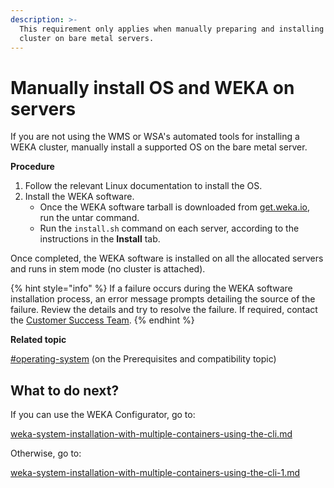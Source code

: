 ```yaml
---
description: >-
  This requirement only applies when manually preparing and installing the WEKA
  cluster on bare metal servers.
---
```


# Manually install OS and WEKA on servers

If you are not using the WMS or WSA's automated tools for installing a WEKA cluster, manually install a supported OS on the bare metal server.

**Procedure**

1. Follow the relevant Linux documentation to install the OS.
2. Install the WEKA software.
   * Once the WEKA software tarball is downloaded from [get.weka.io](https://get.weka.io), run the untar command.
   * Run the `install.sh` command on each server, according to the instructions in the **Install** tab.

Once completed, the WEKA software is installed on all the allocated servers and runs in stem mode (no cluster is attached).

{% hint style="info" %}
If a failure occurs during the WEKA software installation process, an error message prompts detailing the source of the failure. Review the details and try to resolve the failure. If required, contact the [Customer Success Team](../../support/getting-support-for-your-weka-system.md#contact-customer-success-team).
{% endhint %}

**Related topic**

[#operating-system](../prerequisites-and-compatibility.md#operating-system "mention") (on the Prerequisites and compatibility topic)



## What to do next?

If you can use the WEKA Configurator, go to:

[weka-system-installation-with-multiple-containers-using-the-cli.md](weka-system-installation-with-multiple-containers-using-the-cli.md "mention")

Otherwise, go to:

[weka-system-installation-with-multiple-containers-using-the-cli-1.md](weka-system-installation-with-multiple-containers-using-the-cli-1.md "mention")
